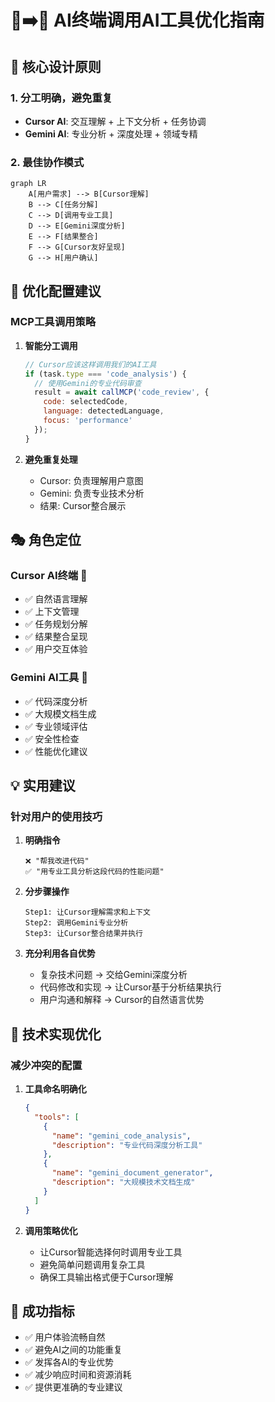 # 🤖➡️🤖 AI终端调用AI工具优化指南

## 🎯 核心设计原则

### 1. 分工明确，避免重复
- **Cursor AI**: 交互理解 + 上下文分析 + 任务协调
- **Gemini AI**: 专业分析 + 深度处理 + 领域专精

### 2. 最佳协作模式

```mermaid
graph LR
    A[用户需求] --> B[Cursor理解]
    B --> C[任务分解]
    C --> D[调用专业工具]
    D --> E[Gemini深度分析]
    E --> F[结果整合]
    F --> G[Cursor友好呈现]
    G --> H[用户确认]
```

## 🚀 优化配置建议

### MCP工具调用策略

1. **智能分工调用**
   ```javascript
   // Cursor应该这样调用我们的AI工具
   if (task.type === 'code_analysis') {
     // 使用Gemini的专业代码审查
     result = await callMCP('code_review', {
       code: selectedCode,
       language: detectedLanguage,
       focus: 'performance'
     });
   }
   ```

2. **避免重复处理**
   - Cursor: 负责理解用户意图
   - Gemini: 负责专业技术分析
   - 结果: Cursor整合展示

## 🎭 角色定位

### Cursor AI终端 🎯
- ✅ 自然语言理解
- ✅ 上下文管理
- ✅ 任务规划分解
- ✅ 结果整合呈现
- ✅ 用户交互体验

### Gemini AI工具 🤖
- ✅ 代码深度分析
- ✅ 大规模文档生成
- ✅ 专业领域评估
- ✅ 安全性检查
- ✅ 性能优化建议

## 💡 实用建议

### 针对用户的使用技巧

1. **明确指令**
   ```
   ❌ "帮我改进代码"
   ✅ "用专业工具分析这段代码的性能问题"
   ```

2. **分步骤操作**
   ```
   Step1: 让Cursor理解需求和上下文
   Step2: 调用Gemini专业分析
   Step3: 让Cursor整合结果并执行
   ```

3. **充分利用各自优势**
   - 复杂技术问题 → 交给Gemini深度分析
   - 代码修改和实现 → 让Cursor基于分析结果执行
   - 用户沟通和解释 → Cursor的自然语言优势

## 🔧 技术实现优化

### 减少冲突的配置

1. **工具命名明确化**
   ```json
   {
     "tools": [
       {
         "name": "gemini_code_analysis",
         "description": "专业代码深度分析工具"
       },
       {
         "name": "gemini_document_generator", 
         "description": "大规模技术文档生成"
       }
     ]
   }
   ```

2. **调用策略优化**
   - 让Cursor智能选择何时调用专业工具
   - 避免简单问题调用复杂工具
   - 确保工具输出格式便于Cursor理解

## 🎯 成功指标

- ✅ 用户体验流畅自然
- ✅ 避免AI之间的功能重复
- ✅ 发挥各AI的专业优势
- ✅ 减少响应时间和资源消耗
- ✅ 提供更准确的专业建议